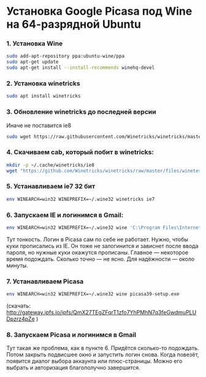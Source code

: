 # Установка Google Picasa под Wine на 64-разрядной Ubuntu

### 1. Установка Wine

```bash
sudo add-apt-repository ppa:ubuntu-wine/ppa
sudo apt-get update
sudo apt-get install --install-recommends winehq-devel
```

### 2. Установка winetricks

```bash
sudo apt install winetricks
```

### 3. Обновление winetricks до последней версии

Иначе не поставится ie8

```bash
sudo wget https://raw.githubusercontent.com/Winetricks/winetricks/master/src/winetricks -O /usr/bin/winetricks
```

### 4. Скачиваем cab, который побит в winetricks:

```bash
mkdir -p ~/.cache/winetricks/ie8
wget "https://github.com/Winetricks/winetricks/raw/master/files/winetest.cat" -O ~/.cache/winetricks/ie8/winetest.cat
```

### 5. Устанавливаем ie7 32 бит

```bash
env WINEARCH=win32 WINEPREFIX=~/.wine32 winetricks ie7
```

### 6. Запускаем IE и логинимся в Gmail:

```bash
env WINEARCH=win32 WINEPREFIX=~/.wine32 wine 'C:\Program Files\Internet Explorer\iexplore'
```

Тут тонкость. Логин в Picasa сам по себе не работает. Нужно, чтобы куки
прописались из IE. Он тоже не залогинится и зависнет после ввода пароля,
но нужные куки окажутся прописаны. Главное — некоторое время подождать.
Сколько точно — не ясно. Для надёжности — около минуты.

### 7. Устанавливаем Picasa

```bash
env WINEARCH=win32 WINEPREFIX=~/.wine32 wine picasa39-setup.exe
```

(скачать: http://gateway.ipfs.io/ipfs/QmX27TEgZFqrT1zfo7YhPMhN7q3feGwdmuPLUDpzrz4pZe )

### 8. Запускаем Picasa и логинимся в Gmail

Тут такая же проблема, как в пункте 6. Придётся сколько-то подождать.
Потом закрыть подвисшее окно и запустить логин снова. Когда повезёт,
появится диалог выбора аккаунта или плюс-страницы. Можно его выбрать и
авторизация благополучно завершится.
